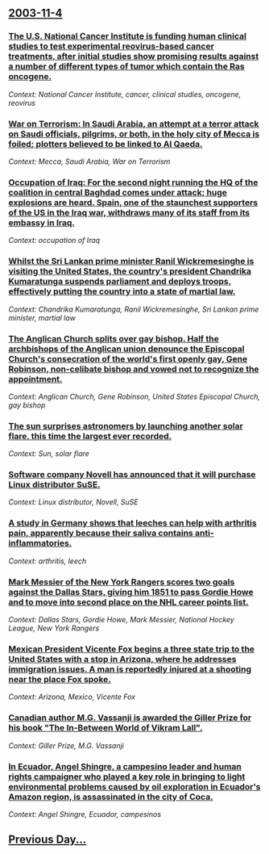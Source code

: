 ## [2003-11-4](/news/2003/11/4/index.md)

### [ The U.S. National Cancer Institute is funding human clinical studies to test experimental reovirus-based cancer treatments, after initial studies show promising results against a number of different types of tumor which contain the Ras oncogene.](/news/2003/11/4/the-u-s-national-cancer-institute-is-funding-human-clinical-studies-to-test-experimental-reovirus-based-cancer-treatments-after-initial-s.md)
_Context: National Cancer Institute, cancer, clinical studies, oncogene, reovirus_

### [ War on Terrorism: In Saudi Arabia, an attempt at a terror attack on Saudi officials, pilgrims, or both, in the holy city of Mecca is foiled; plotters believed to be linked to Al Qaeda.](/news/2003/11/4/war-on-terrorism-in-saudi-arabia-an-attempt-at-a-terror-attack-on-saudi-officials-pilgrims-or-both-in-the-holy-city-of-mecca-is-foiled.md)
_Context: Mecca, Saudi Arabia, War on Terrorism_

### [ Occupation of Iraq: For the second night running the HQ of the coalition in central Baghdad comes under attack; huge explosions are heard. Spain, one of the staunchest supporters of the US in the Iraq war, withdraws many of its staff from its embassy in Iraq.](/news/2003/11/4/occupation-of-iraq-for-the-second-night-running-the-hq-of-the-coalition-in-central-baghdad-comes-under-attack-huge-explosions-are-heard.md)
_Context: occupation of Iraq_

### [ Whilst the Sri Lankan prime minister Ranil Wickremesinghe is visiting the United States, the country's president Chandrika Kumaratunga suspends parliament and deploys troops, effectively putting the country into a state of martial law.](/news/2003/11/4/whilst-the-sri-lankan-prime-minister-ranil-wickremesinghe-is-visiting-the-united-states-the-country-s-president-chandrika-kumaratunga-susp.md)
_Context: Chandrika Kumaratunga, Ranil Wickremesinghe, Sri Lankan prime minister, martial law_

### [ The Anglican Church splits over gay bishop. Half the archbishops of the Anglican union denounce the Episcopal Church's consecration of the world's first openly gay, Gene Robinson, non-celibate bishop and vowed not to recognize the appointment.](/news/2003/11/4/the-anglican-church-splits-over-gay-bishop-half-the-archbishops-of-the-anglican-union-denounce-the-episcopal-church-s-consecration-of-the.md)
_Context: Anglican Church, Gene Robinson, United States Episcopal Church, gay bishop_

### [ The sun surprises astronomers by launching another solar flare, this time the largest ever recorded.](/news/2003/11/4/the-sun-surprises-astronomers-by-launching-another-solar-flare-this-time-the-largest-ever-recorded.md)
_Context: Sun, solar flare_

### [ Software company Novell has announced that it will purchase Linux distributor SuSE.](/news/2003/11/4/software-company-novell-has-announced-that-it-will-purchase-linux-distributor-suse.md)
_Context: Linux distributor, Novell, SuSE_

### [ A study in Germany shows that leeches can help with arthritis pain, apparently because their saliva contains anti-inflammatories.](/news/2003/11/4/a-study-in-germany-shows-that-leeches-can-help-with-arthritis-pain-apparently-because-their-saliva-contains-anti-inflammatories.md)
_Context: arthritis, leech_

### [ Mark Messier of the New York Rangers scores two goals against the Dallas Stars, giving him 1851 to pass Gordie Howe and to move into second place on the NHL career points list.](/news/2003/11/4/mark-messier-of-the-new-york-rangers-scores-two-goals-against-the-dallas-stars-giving-him-1851-to-pass-gordie-howe-and-to-move-into-second.md)
_Context: Dallas Stars, Gordie Howe, Mark Messier, National Hockey League, New York Rangers_

### [ Mexican President Vicente Fox begins a three state trip to the United States with a stop in Arizona, where he addresses immigration issues. A man is reportedly injured at a shooting near the place Fox spoke.](/news/2003/11/4/mexican-president-vicente-fox-begins-a-three-state-trip-to-the-united-states-with-a-stop-in-arizona-where-he-addresses-immigration-issues.md)
_Context: Arizona, Mexico, Vicente Fox_

### [ Canadian author M.G. Vassanji is awarded the Giller Prize for his book "The In-Between World of Vikram Lall".](/news/2003/11/4/canadian-author-m-g-vassanji-is-awarded-the-giller-prize-for-his-book-the-in-between-world-of-vikram-lall.md)
_Context: Giller Prize, M.G. Vassanji_

### [ In Ecuador, Angel Shingre, a campesino leader and human rights campaigner who played a key role in bringing to light environmental problems caused by oil exploration in Ecuador's Amazon region, is assassinated in the city of Coca.](/news/2003/11/4/in-ecuador-angel-shingre-a-campesino-leader-and-human-rights-campaigner-who-played-a-key-role-in-bringing-to-light-environmental-problems.md)
_Context: Angel Shingre, Ecuador, campesinos_

## [Previous Day...](/news/2003/11/3/index.md)

